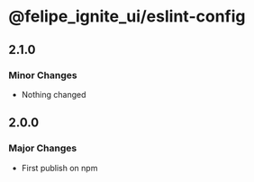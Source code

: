 # @felipe_ignite_ui/eslint-config

## 2.1.0

### Minor Changes

- Nothing changed

## 2.0.0

### Major Changes

- First publish on npm
